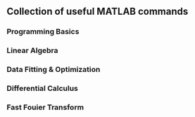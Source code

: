 
## Collection of useful MATLAB commands

### Programming Basics

### Linear Algebra

### Data Fitting & Optimization

### Differential Calculus

### Fast Fouier Transform
